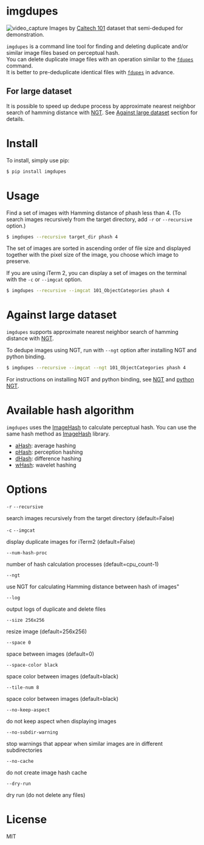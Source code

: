 # imgdupes

![video_capture](video_capture.gif)
Images by [Caltech 101] dataset that semi-deduped for demonstration.

`imgdupes` is a command line tool for finding and deleting duplicate and/or similar image files based on perceptual hash.  
You can delete duplicate image files with an operation similar to the [`fdupes`] command.  
It is better to pre-deduplicate identical files with [`fdupes`] in advance.


## For large dataset

It is possible to speed up dedupe process by approximate nearest neighbor search of hamming distance with [NGT].
See [Against large dataset](#Against_large_dataset) section for details.


# Install

To install, simply use pip:

```bash
$ pip install imgdupes
```


# Usage

Find a set of images with Hamming distance of phash less than 4.
(To search images recursively from the target directory, add `-r` or `--recursive` option.)

```bash
$ imgdupes --recursive target_dir phash 4
```

The set of images are sorted in ascending order of file size and displayed together with the pixel size of the image, you choose which image to preserve.

If you are using iTerm 2, you can display a set of images on the terminal with the `-c` or `--imgcat` option.

```bash
$ imgdupes --recursive --imgcat 101_ObjectCategories phash 4
```


# Against large dataset

`imgdupes` supports approximate nearest neighbor search of hamming distance with [NGT].

To dedupe images using NGT, run with `--ngt` option after installing NGT and python binding.

```bash
$ imgdupes --recursive --imgcat --ngt 101_ObjectCategories phash 4
```

For instructions on installing NGT and python binding, see [NGT] and [python NGT].


# Available hash algorithm

`imgdupes` uses the [ImageHash] to calculate perceptual hash.
You can use the same hash method as [ImageHash] library.

- [aHash]: average hashing
- [pHash]: perception hashing
- [dHash]: difference hashing
- [wHash]: wavelet hashing


# Options

`-r` `--recursive`

search images recursively from the target directory (default=False)

`-c` `--imgcat`

display duplicate images for iTerm2 (default=False)

`--num-hash-proc`

number of hash calculation processes (default=cpu_count-1)

`--ngt`

use NGT for calculating Hamming distance between hash of images"

`--log`

output logs of duplicate and delete files

`--size 256x256`

resize image (default=256x256)

`--space 0`

space between images (default=0)

`--space-color black`

space color between images (default=black)

`--tile-num 8`

space color between images (default=black)

`--no-keep-aspect`

do not keep aspect when displaying images

`--no-subdir-warning`

stop warnings that appear when similar images are in different subdirectories

`--no-cache`

do not create image hash cache

`--dry-run`

dry run (do not delete any files)


# License

MIT

[`fdupes`]: (https://github.com/adrianlopezroche/fdupes)
[Caltech 101]: http://www.vision.caltech.edu/Image_Datasets/Caltech101/
[ImageHash]: https://github.com/JohannesBuchner/imagehash
[aHash]: http://www.hackerfactor.com/blog/index.php?/archives/432-Looks-Like-It.html
[pHash]: http://www.hackerfactor.com/blog/index.php?/archives/432-Looks-Like-It.html
[dHash]: http://www.hackerfactor.com/blog/index.php?/archives/529-Kind-of-Like-That.html
[wHash]: https://fullstackml.com/2016/07/02/wavelet-image-hash-in-python/
[NGT]: https://github.com/yahoojapan/NGT
[python NGT]: https://github.com/yahoojapan/NGT/tree/master/python
